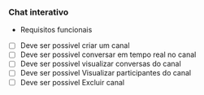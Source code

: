 ### Chat interativo

* Requisitos funcionais
 - [ ] Deve ser possivel criar um canal
 - [ ] Deve ser possivel conversar em tempo real no canal
 - [ ] Deve ser possivel visualizar conversas do canal
 - [ ] Deve ser possivel Visualizar participantes do canal
 - [ ] Deve ser possivel Excluir canal